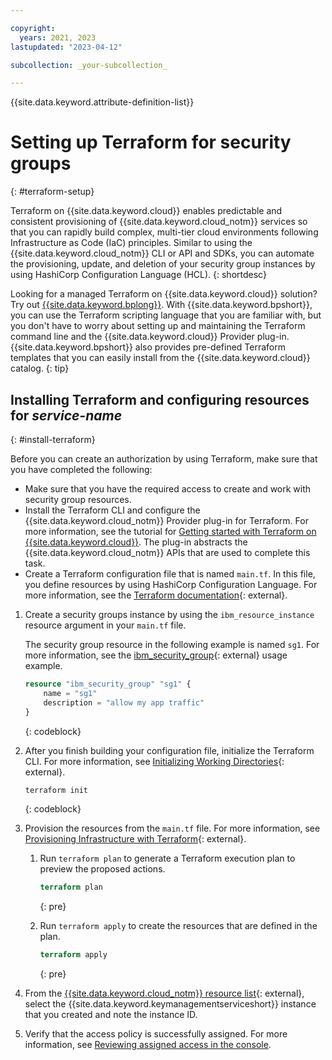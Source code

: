 ```yaml
---

copyright:
  years: 2021, 2023
lastupdated: "2023-04-12"

subcollection: _your-subcollection_

---
```


{{site.data.keyword.attribute-definition-list}}

# Setting up Terraform for security groups
{: #terraform-setup}

Terraform on {{site.data.keyword.cloud}} enables predictable and consistent provisioning of {{site.data.keyword.cloud_notm}} services so that you can rapidly build complex, multi-tier cloud environments following Infrastructure as Code (IaC) principles. Similar to using the {{site.data.keyword.cloud_notm}} CLI or API and SDKs, you can automate the provisioning, update, and deletion of your security group instances by using HashiCorp Configuration Language (HCL).
{: shortdesc}

Looking for a managed Terraform on {{site.data.keyword.cloud}} solution? Try out [{{site.data.keyword.bplong}}](/docs/schematics?topic=schematics-getting-started). With {{site.data.keyword.bpshort}}, you can use the Terraform scripting language that you are familiar with, but you don't have to worry about setting up and maintaining the Terraform command line and the {{site.data.keyword.cloud}} Provider plug-in. {{site.data.keyword.bpshort}} also provides pre-defined Terraform templates that you can easily install from the {{site.data.keyword.cloud}} catalog.
{: tip}

## Installing Terraform and configuring resources for _service-name_
{: #install-terraform}

Before you can create an authorization by using Terraform, make sure that you have completed the following:

* Make sure that you have the required access to create and work with security group resources.
* Install the Terraform CLI and configure the {{site.data.keyword.cloud_notm}} Provider plug-in for Terraform. For more information, see the tutorial for [Getting started with Terraform on {{site.data.keyword.cloud}}](/docs/ibm-cloud-provider-for-terraform?topic=ibm-cloud-provider-for-terraform-getting-started). The plug-in abstracts the {{site.data.keyword.cloud_notm}} APIs that are used to complete this task.
* Create a Terraform configuration file that is named `main.tf`. In this file, you define resources by using HashiCorp Configuration Language. For more information, see the [Terraform documentation](https://developer.hashicorp.com/terraform/language){: external}.

1. Create a security groups instance by using the `ibm_resource_instance` resource argument in your `main.tf` file.

   The security group resource in the following example is named `sg1`. For more information, see the [ibm_security_group](https://registry.terraform.io/providers/IBM-Cloud/ibm/latest/docs/resources/security_group){: external} usage example.

   ```terraform
   resource "ibm_security_group" "sg1" {
       name = "sg1"
       description = "allow my app traffic"
   }
   ```
   {: codeblock}

2. After you finish building your configuration file, initialize the Terraform CLI. For more information, see [Initializing Working Directories](https://developer.hashicorp.com/terraform/cli/init){: external}.

   ```sh
   terraform init
   ```
   {: codeblock}

3. Provision the resources from the `main.tf` file. For more information, see [Provisioning Infrastructure with Terraform](https://developer.hashicorp.com/terraform/cli/run){: external}.

   1. Run `terraform plan` to generate a Terraform execution plan to preview the proposed actions.

      ```terraform
      terraform plan
      ```
      {: pre}

   1. Run `terraform apply` to create the resources that are defined in the plan.

      ```terraform
      terraform apply
      ```
      {: pre}

6. From the [{{site.data.keyword.cloud_notm}} resource list](/resources){: external}, select the {{site.data.keyword.keymanagementserviceshort}} instance that you created and note the instance ID.
7. Verify that the access policy is successfully assigned. For more information, see [Reviewing assigned access in the console](/docs/account?topic=account-assign-access-resources&interface=ui#review-your-access-console&interface=ui).
